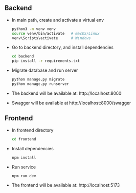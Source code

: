 ## Backend

-   In main path, create and activate a virtual env

    ```bash
    python3 -m venv venv
    source venv/bin/activate   # macOS/Linux
    venv\Scripts\activate      # Windows
    ```

-   Go to backend directory, and install dependencies

    ```bash
    cd backend
    pip install -r requirements.txt
    ```

-   Migrate database and run server

    ```bash
    python manage.py migrate
    python manage.py runserver
    ```

-   The backend will be available at: http://localhost:8000

-   Swagger will be available at http://localhost:8000/swagger

## Frontend

-   In frontend directory

    ```bash
    cd frontend
    ```

-   Install dependencies

    ```bash
    npm install
    ```

-   Run service

    ```bash
    npm run dev
    ```

-   The frontend will be available at: http://localhost:5173